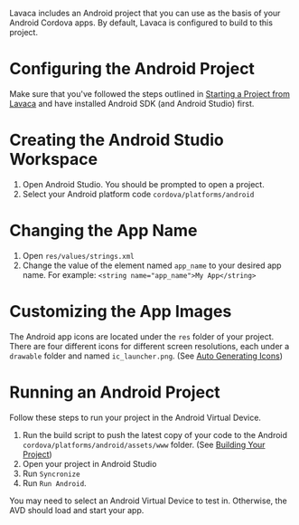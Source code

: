 Lavaca includes an Android project that you can use as the basis of your Android Cordova apps. By default, Lavaca is configured to build to this project.

# Configuring the Android Project
Make sure that you've followed the steps outlined in [Starting a Project from Lavaca](Starting-a-Project-from-Lavaca) and have installed Android SDK (and Android Studio) first.

# Creating the Android Studio Workspace
1. Open Android Studio. You should be prompted to open a project.
1. Select your Android platform code `cordova/platforms/android`

# Changing the App Name
1. Open `res/values/strings.xml`
1. Change the value of the element named `app_name` to your desired app name. For example: `<string name="app_name">My App</string>`

# Customizing the App Images
The Android app icons are located under the `res` folder of your project. There are four different icons for different screen resolutions, each under a `drawable` folder and named `ic_launcher.png`. (See [Auto Generating Icons](Auto-Generating-Icons))

# Running an Android Project
Follow these steps to run your project in the Android Virtual Device.

1. Run the build script to push the latest copy of your code to the Android `cordova/platforms/android/assets/www` folder. (See [Building Your Project](Building-Your-Project))
1. Open your project in Android Studio
1. Run `Syncronize`
1. Run `Run Android`.

You may need to select an Android Virtual Device to test in. Otherwise, the AVD should load and start your app.